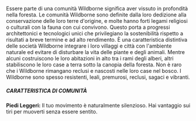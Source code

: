 Essere parte di una comunità Wildborne significa aver vissuto in profondità nella foresta. Le comunità Wildborne sono definite dalla loro dedizione alla conservazione delle loro terre d'origine, e molte hanno forti legami religiosi o culturali con la fauna con cui convivono. Questo porta a progressi architettonici e tecnologici unici che privilegiano la sostenibilità rispetto a risultati a breve termine e ad alto rendimento. È una caratteristica distintiva delle società Wildborne integrare i loro villaggi e città con l'ambiente naturale ed evitare di disturbare la vita delle piante e degli animali. Mentre alcuni costruiscono le loro abitazioni in alto tra i rami degli alberi, altri stabiliscono le loro case a terra sotto la canopia della foresta. Non è raro che i Wildborne rimangano reclusi e nascosti nelle loro case nel bosco. I Wildborne sono spesso resistenti, leali, premurosi, reclusi, sagaci e vibranti.

##### CARATTERISTICA DI COMUNITÀ
**Piedi Leggeri:** Il tuo movimento è naturalmente silenzioso. Hai vantaggio sui tiri per muoverti senza essere sentito.